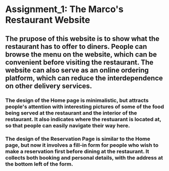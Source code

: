 # Assignment_1: The Marco's Restaurant Website

## The prupose of this website is to show what the restaurant has to offer to diners. People can browse the menu on the website, which can be convenient before visiting the restaurant. The website can also serve as an online ordering platform, which can reduce the interdependence on other delivery services.

### The design of the Home page is minimalistic, but attracts people's attention with interesting pictures of some of the food being served at the restaurant and the interior of the restaurant. It also indicates where the restuarant is located at, so that people can easily navigate their way here.

### The design of the Reservation Page is similar to the Home page, but now it involves a fill-in form for people who wish to make a reservation first before dining at the restaurant. It collects both booking and personal details, with the address at the bottom left of the form.
